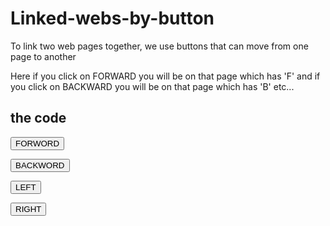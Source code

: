 # Linked-webs-by-button
To link two web pages together, we use buttons that can move from one page to another

Here if you click on FORWARD you will be on that page which has 'F' and if you click on BACKWARD you will be on that page which has 'B' etc...

## the code

 <!DOCTYPE html>

 <html>
  
 <body>

<form action="/action_page.php">
  
  <input type="submit" value="FORWORD">
  
</form>

<form action="/action_page1.php">
  
  <input type="submit" value="BACKWORD">
  
</form>

<form action="/action_page2.php">
  
  <input type="submit" value="LEFT">
  
</form>

<form action="/action_page3.php">
  
  <input type="submit" value="RIGHT">
  
</form>


</body>
</html>
